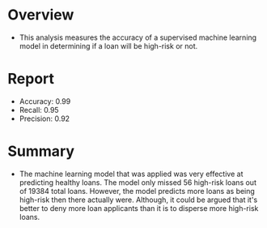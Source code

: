 # Overview
- This analysis measures the accuracy of a supervised machine learning model in determining if a loan will be high-risk or not.

# Report
- Accuracy: 0.99
- Recall: 0.95
- Precision: 0.92

# Summary
- The machine learning model that was applied was very effective at predicting healthy loans. The model only missed 56 high-risk loans out of 19384 total loans.
  However, the model predicts more loans as being high-risk then there actually were.
  Although, it could be argued that it's better to deny more loan applicants than it is to disperse more high-risk loans.
